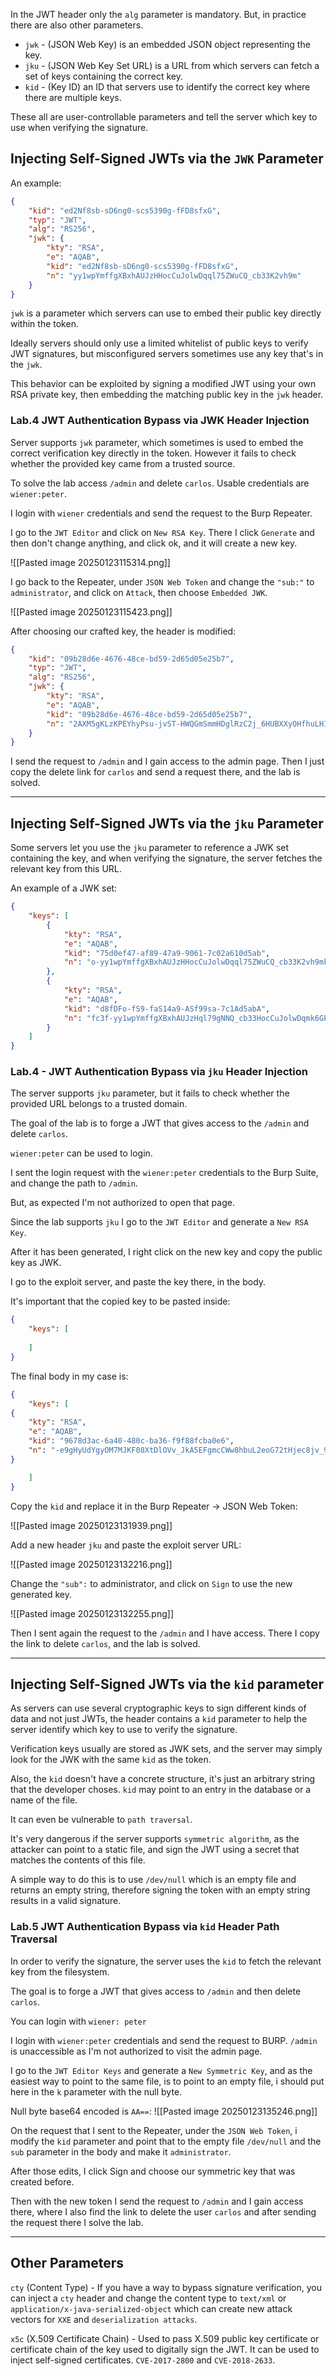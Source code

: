 In the JWT header only the `alg` parameter is mandatory. But, in practice there are also other parameters.
- `jwk` - (JSON Web Key) is an embedded JSON object representing the key.
- `jku` - (JSON Web Key Set URL) is a URL from which servers can fetch a set of keys containing the correct key.
- `kid` - (Key ID) an ID that servers use to identify the correct key where there are multiple keys.

These all are user-controllable parameters and tell the server which key to use when verifying the signature.

## Injecting Self-Signed JWTs via the `JWK` Parameter

An example:

```json
{
    "kid": "ed2Nf8sb-sD6ng0-scs5390g-fFD8sfxG",
    "typ": "JWT",
    "alg": "RS256",
    "jwk": {
        "kty": "RSA",
        "e": "AQAB",
        "kid": "ed2Nf8sb-sD6ng0-scs5390g-fFD8sfxG",
        "n": "yy1wpYmffgXBxhAUJzHHocCuJolwDqql75ZWuCQ_cb33K2vh9m"
    }
}
```

`jwk` is a parameter which servers can use to embed their public key directly within the token.

Ideally servers should only use a limited whitelist of public keys to verify JWT signatures, but misconfigured servers sometimes use any key that's in the `jwk`.

This behavior can be exploited by signing a modified JWT using your own RSA private key, then embedding the matching public key in the `jwk` header.

### Lab.4 JWT Authentication Bypass via JWK Header Injection

Server supports `jwk` parameter, which sometimes is used to embed the correct verification key directly in the token. However it fails to check whether the provided key came from a trusted source.

To solve the lab access `/admin` and delete `carlos`. Usable credentials are `wiener:peter`.

I login with `wiener` credentials and send the request to the Burp Repeater.

I go to the `JWT Editor` and click on `New RSA Key`. There I click `Generate` and then don't change anything, and click ok, and it will create a new key.

![[Pasted image 20250123115314.png]]

I go back to the Repeater, under `JSON Web Token` and change the `"sub:"` to `administrator`, and click on `Attack`, then choose `Embedded JWK`.

![[Pasted image 20250123115423.png]]

After choosing our crafted key, the header is modified:

```json
{
    "kid": "09b28d6e-4676-48ce-bd59-2d65d05e25b7",
    "typ": "JWT",
    "alg": "RS256",
    "jwk": {
        "kty": "RSA",
        "e": "AQAB",
        "kid": "09b28d6e-4676-48ce-bd59-2d65d05e25b7",
        "n": "2AXM5gKLzKPEYhyPsu-jvST-HWQGmSmmHDglRzC2j_6HUBXXyOHfhuLH15jFfGk1FwGskZjtSR74hRJ76pGg9xhyeA9hnhUxaUPQhyd6rnuXG_0o8XMAKwIwd2oWpuh4giJGGwNvlICG6MPBGDK_o59gVVlo04d3As7j95pJH1qV0o0uzjwmwxCMRKJZQ964W5tUNadFehZkwbp20CEAGQcdMaGUd8nWg3ekzKBT7U5vdnIUQtR4HVLBHGCfJjmiH9dadyUz6Nixov60BNvC4O_7OZQ-DFeDOoy-2uPxpjqqGm7UMxA4Za90FWbWEGgUPIKmtQ8Ye4fggaw27WSgKw"
    }
}
```

I send the request to `/admin` and I gain access to the admin page. Then I just copy the delete link for `carlos` and send a request there, and the lab is solved.

-------

## Injecting Self-Signed JWTs via the `jku` Parameter

Some servers let you use the `jku` parameter to reference a JWK set containing the key, and when verifying the signature, the server fetches the relevant key from this URL.

An example of a JWK set:

```json
{
    "keys": [
        {
            "kty": "RSA",
            "e": "AQAB",
            "kid": "75d0ef47-af89-47a9-9061-7c02a610d5ab",
            "n": "o-yy1wpYmffgXBxhAUJzHHocCuJolwDqql75ZWuCQ_cb33K2vh9mk6GPM9gNN4Y_qTVX67WhsN3JvaFYw-fhvsWQ"
        },
        {
            "kty": "RSA",
            "e": "AQAB",
            "kid": "d8fDFo-fS9-faS14a9-ASf99sa-7c1Ad5abA",
            "n": "fc3f-yy1wpYmffgXBxhAUJzHql79gNNQ_cb33HocCuJolwDqmk6GPM4Y_qTVX67WhsN3JvaFYw-dfg6DH-asAScw"
        }
    ]
}
```

### Lab.4 - JWT Authentication Bypass via `jku` Header Injection

The server supports `jku` parameter, but it fails to check whether the provided URL belongs to a trusted domain. 

The goal of the lab is to forge a JWT that gives access to the `/admin` and delete `carlos`.

`wiener:peter` can be used to login. 

I sent the login request with the `wiener:peter` credentials to the Burp Suite, and change the path to `/admin`.

But, as expected I'm not authorized to open that page.

Since the lab supports `jku` I go to the `JWT Editor` and generate a `New RSA Key`.

After it has been generated, I right click on the new key and copy the public key as JWK.

I go to the exploit server, and paste the key there, in the body.

It's important that the copied key to be pasted inside:

```json
{
	"keys": [
	
	]
}
```

The final body in my case is:

```json
{
    "keys": [
{
    "kty": "RSA",
    "e": "AQAB",
    "kid": "9678d3ac-6a40-480c-ba36-f9f88fcba0e6",
    "n": "-e9gHyUdYgyOM7MJKF08XtDlOVv_JkA5EFgmcCWw8hbuL2eoG72tHjec8jv_9h77TXJZ_PeBnV5YJU3A_kMMhKMNAjjde3cdA0Rcy1uu-th0WDvT0JVsIx0wwPuKhr_726qQDlpD4dkmCnWrkJEL4ljZyLToCuZgeJgR0UhygFS8Rt7qiAFEve05xDokmAuOGsWrCgV0-COTk8GeM-FZCDDKHuuUKuD-px2wQV4-NWGcqngwmFYVXgSpRgFlBW6gll5M7zmor6A2z3QyqsGhzXuR2srrMcL5AdzDIzaEGC5q1KYhV4ofn3KGywebijA_9IhmnpWXUb5eG8x-B4jF5w"
}

    ]
}
```

Copy the `kid` and replace it in the Burp Repeater -> JSON Web Token:

![[Pasted image 20250123131939.png]]

Add a new header `jku` and paste the exploit server URL:

![[Pasted image 20250123132216.png]]

Change the `"sub":` to administrator, and click on `Sign` to use the new generated key.

![[Pasted image 20250123132255.png]]

Then I sent again the request to the `/admin` and I have access. There I copy the link to delete `carlos`, and the lab is solved.

--------

## Injecting Self-Signed JWTs via the `kid` parameter

As servers can use several cryptographic keys to sign different kinds of data and not just JWTs, the header contains a `kid` parameter to help the server identify which key to use to verify the signature.

Verification keys usually are stored as JWK sets, and the server may simply look for the JWK with the same `kid` as the token.

Also, the `kid` doesn't have a concrete structure, it's just an arbitrary string that the developer choses. `kid` may point to an entry in the database or a name of the file.

It can even be vulnerable to `path traversal`.

It's very dangerous if the server supports `symmetric algorithm`, as the attacker can point to a static file, and sign the JWT using a secret that matches the contents of this file.

A simple way to do this is to use `/dev/null` which is an empty file and returns an empty string, therefore signing the token with an empty string results in a valid signature.

### Lab.5 JWT Authentication Bypass via `kid` Header Path Traversal

In order to verify the signature, the server uses the `kid` to fetch the relevant key from the filesystem.

The goal is to forge a JWT that gives access to `/admin` and then delete `carlos`.

You can login with `wiener: peter`

I login with `wiener:peter` credentials and send the request to BURP. `/admin` is unaccessible as I'm not authorized to visit the admin page.

I go to the `JWT Editor Keys` and generate a `New Symmetric Key`, and as the easiest way to point to the same file, is to point to an empty file, i should put here in the `k` parameter with the null byte. 

Null byte base64 encoded is `AA==`:
![[Pasted image 20250123135246.png]]

On the request that I sent to the Repeater, under the `JSON Web Token`, i modify the `kid` parameter and point that to the empty file `/dev/null` and the `sub` parameter in the body and make it `administrator`.

After those edits, I click Sign and choose our symmetric key that was created before.

Then with the new token I send the request to `/admin` and I gain access there, where I also find the link to delete the user `carlos` and after sending the request there I solve the lab.

-----

## Other Parameters

`cty` (Content Type) - If you have a way to bypass signature verification, you can inject a `cty` header and change the content type to `text/xml` or `application/x-java-serialized-object` which can create new attack vectors for `XXE` and `deserialization attacks`.

`x5c` (X.509 Certificate Chain) - Used to pass X.509 public key certificate or certificate chain of the key used to digitally sign the JWT. It can be used to inject self-signed certificates. `CVE-2017-2800` and `CVE-2018-2633`.







